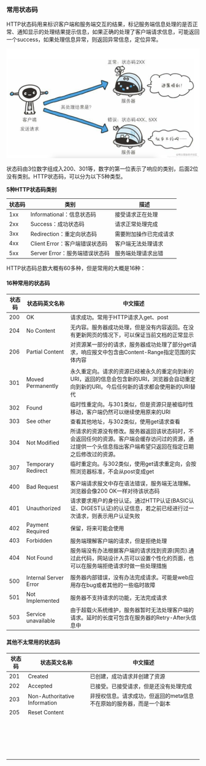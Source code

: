 ### 常用状态码

HTTP状态码用来标识客户端和服务端交互的结果，标记服务端信息处理的是否正常、通知显示的处理结果提示信息，如果正确的处理了客户端请求信息，可能返回一个success，如果处理信息异常，则返回异常信息，定位异常。

![HTTP状态码](./images/i3.png)

状态码由3位数字组成入200、301等，数字的第一位表示了响应的类别，后面2位没有类别。HTTP状态码，可以分为以下5种类型。

**5种HTTP状态码类别**

| 状态码 | 类别                           | 描述                   |
| ------ | ------------------------------ | ---------------------- |
| 1xx    | Informational：信息状态码      | 接受请求正在处理       |
| 2xx    | Success：成功状态码            | 请求正常处理完成       |
| 3xx    | Redirection：重定向状态码      | 需要附加操作已完成请求 |
| 4xx    | Client Error：客户端错误状态码 | 客户端无法处理请求     |
| 5xx    | Server Error：服务端错误状态码 | 服务端处理请求出错     |

HTTP状态码总数大概有60多种，但是常用的大概是16种：

#### 16种常用的状态码

| 状态码 | 状态码英文名称        | 中文描述                                                     |
| ------ | --------------------- | ------------------------------------------------------------ |
| 200    | OK                    | 请求成功。常用于HTTP请求入get、post                          |
| 204    | No Content            | 无内容。服务器成功处理，但是没有内容返回。在没有更新网页的情况下，可以保证当前文档的正常显示 |
| 206    | Partial Content       | 对资源某一部分的请求，服务器成功处理了部分get请求，响应报文中包含由Content-Range指定范围的实体内容 |
|        |                       |                                                              |
| 301    | Moved Permanently     | 永久重定向。请求的资源已经被永久的重定向到新的URI，返回的信息会包含新的URI，浏览器会自动重定向到新的URI。今后任何新的请求都会使用新的URI替代 |
| 302    | Found                 | 临时性重定向。与301类似，但是资源只是被临时性移动，客户端仍然可以继续使用原来的URI |
| 303    | See other             | 查看其他地址，与302类似，使用get请求查看                     |
| 304    | Not Modified          | 所请求的资源没有修改。服务器返回该状态码时，不会返回任何的资源。客户端会缓存访问过的资源，通过提供一个头信息指出客户端希望只返回在指定日期之后修改过的资源。 |
| 307    | Temporary Redirect    | 临时重定向。与302类似，使用get请求重定向，会按照浏览器标准，不会从post变成get |
|        |                       |                                                              |
| 400    | Bad Request           | 客户端请求报文中存在语法错误，服务端无法理解。浏览器会像200 OK一样对待该状态码 |
| 401    | Unauthorized          | 请求要求用户的身份认证。通过HTTP认证(BASIC认证、DIGEST认证)的认证信息，若之前已经进行过一次请求，则表示用户认证失败 |
| 402    | Payment Required      | 保留，将来可能会使用                                         |
| 403    | Forbidden             | 服务端理解客户端的请求，但是拒绝处理                         |
| 404    | Not Found             | 服务端没有办法根据客户端的请求找到资源(网页).通过此代码，网站设计人员可以设置个性化的页面，也可以在服务端拒绝请求时做一些处理措施 |
|        |                       |                                                              |
| 500    | Internal Server Error | 服务器内部错误，没有办法完成请求。可能是web应用存在bug或者其他的一些临时故障 |
| 501    | Not Implemented       | 服务器不支持请求的功能，无法完成请求                         |
| 503    | Service unavailable   | 由于超载火系统维护，服务器暂时无法处理客户端的请求。延时的长度可包含在服务器的Retry-After头信息中 |



#### 其他不太常用的状态码

| 状态码 | 状态英文名称                  | 中文描述                                                     |
| ------ | ----------------------------- | ------------------------------------------------------------ |
| 201    | Created                       | 已创建，成功请求并创建了资源                                 |
| 202    | Accepted                      | 已接受。已接受请求，但是还没有处理完成                       |
| 203    | Non-Authoritative Information | 非授权信息。请求成功，但返回的meta信息不在原始的服务器，而是一个副本 |
| 205    | Reset Content                 |                                                              |
|        |                               |                                                              |
|        |                               |                                                              |
|        |                               |                                                              |
|        |                               |                                                              |
|        |                               |                                                              |
|        |                               |                                                              |
|        |                               |                                                              |
|        |                               |                                                              |
|        |                               |                                                              |
|        |                               |                                                              |
|        |                               |                                                              |
|        |                               |                                                              |
|        |                               |                                                              |
|        |                               |                                                              |
|        |                               |                                                              |
|        |                               |                                                              |
|        |                               |                                                              |
|        |                               |                                                              |
|        |                               |                                                              |
|        |                               |                                                              |
|        |                               |                                                              |

